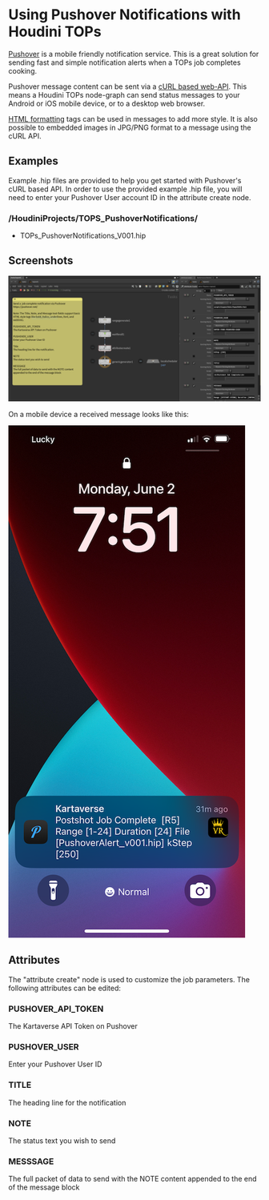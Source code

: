 # Using Pushover Notifications with Houdini TOPs

[Pushover](https://pushover.net/) is a mobile friendly notification service. This is a great solution for sending fast and simple notification alerts when a TOPs job completes cooking.

Pushover message content can be sent via a [cURL based web-API](https://pushover.net/api). This means a Houdini TOPs node-graph can send status messages to your Android or iOS mobile device, or to a desktop web browser. 

[HTML formatting](https://pushover.net/api#html) tags can be used in messages to add more style. It is also possible to embedded images in JPG/PNG format to a message using the cURL API. 

## Examples

Example .hip files are provided to help you get started with Pushover's cURL based API. In order to use the provided example .hip file, you will need to enter your Pushover User account ID in the attribute create node.

### /HoudiniProjects/TOPS_PushoverNotifications/

- TOPs_PushoverNotifications_V001.hip

## Screenshots

![Pushover Notifications](Images/pushover-notifications.png)

On a mobile device a received message looks like this:

![Pushover Notification Received](Images/pushover-notifications-received.png)

## Attributes

The "attribute create" node is used to customize the job parameters. The following attributes can be edited:

### PUSHOVER_API_TOKEN

The Kartaverse API Token on Pushover

### PUSHOVER_USER

Enter your Pushover User ID

### TITLE

The heading line for the notification

### NOTE

The status text you wish to send

### MESSSAGE

The full packet of data to send with the NOTE content appended to the end of the message block


